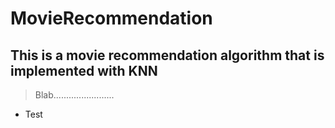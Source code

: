 # MovieRecommendation

## This is a movie recommendation algorithm that is implemented with KNN

> Blab........................

- Test


